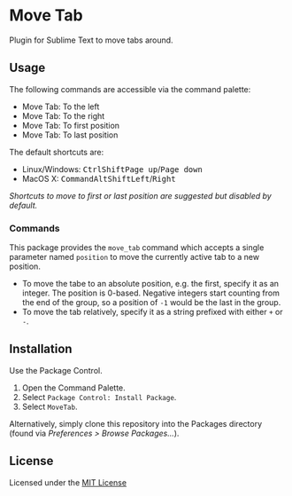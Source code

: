 # Move Tab

Plugin for Sublime Text to move tabs around.

## Usage

The following commands are accessible via the command palette:

- Move Tab: To the left
- Move Tab: To the right
- Move Tab: To first position
- Move Tab: To last position

The default shortcuts are:

- Linux/Windows: <kbd>Ctrl</kbd><kbd>Shift</kbd><kbd>Page up</kbd>/<kbd>Page down</kbd>
- MacOS X: <kbd>Command</kbd><kbd>Alt</kbd><kbd>Shift</kbd><kbd>Left</kbd>/<kbd>Right</kbd>

*Shortcuts to move to first or last position
are suggested but disabled by default.*

### Commands

This package provides the `move_tab` command
which accepts a single parameter named `position`
to move the currently active tab to a new position.

- To move the tabe to an absolute position, e.g. the first,
  specify it as an integer.
  The position is 0-based.
  Negative integers start counting from the end of the group,
  so a position of `-1` would be the last in the group.
- To move the tab relatively,
  specify it as a string
  prefixed with either `+` or `-`.

## Installation

Use the Package Control.

1. Open the Command Palette.
2. Select `Package Control: Install Package`.
3. Select `MoveTab`.

Alternatively, simply clone this repository into the Packages directory
(found via *Preferences > Browse Packages...*).

## License

Licensed under the [MIT License](http://www.opensource.org/licenses/mit-license.php)
